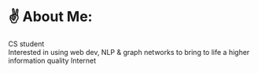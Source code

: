 # ✌️ About Me:
CS student <br>Interested in using web dev, NLP & graph networks to bring to life a higher information quality Internet<br/>
